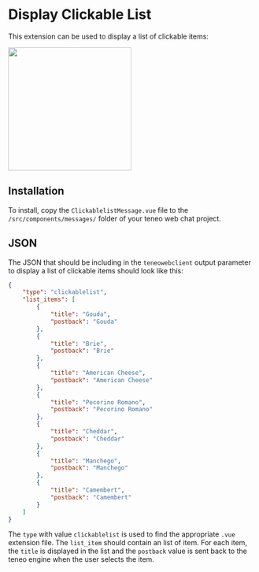 # Display Clickable List
This extension can be used to display a list of clickable items:

<img src="https://raw.githubusercontent.com/artificialsolutions/teneo-web-chat-extensions/master/clickablelist/clickablelist_screenshot.png?token=AHUExP_DzEYFamEmDcz12CeoQSwCJhdtks5cdQj9wA%3D%3D" width="250px">


## Installation
To install, copy the `ClickablelistMessage.vue` file to the ` /src/components/messages/` folder of your teneo web chat project.

## JSON
The JSON that should be including in the `teneowebclient` output parameter to display a list of clickable items should look like this:
``` json
{
    "type": "clickablelist",
    "list_items": [
        {
            "title": "Gouda",
            "postback": "Gouda"
        },
        {
            "title": "Brie",
            "postback": "Brie"
        },
        {
            "title": "American Cheese",
            "postback": "American Cheese"
        },
        {
            "title": "Pecorino Romano",
            "postback": "Pecorino Romano"
        },
        {
            "title": "Cheddar",
            "postback": "Cheddar"
        },
        {
            "title": "Manchego",
            "postback": "Manchego"
        },
        {
            "title": "Camembert",
            "postback": "Camembert"
        }
    ]
}
```

The `type` with value `clickablelist` is used to find the appropriate `.vue` extension file. The `list_item` should contain an list of item. For each item, the `title` is displayed in the list and the `postback` value is sent back to the teneo engine when the user selects the item.